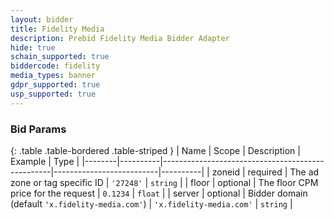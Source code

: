 ```yaml
---
layout: bidder
title: Fidelity Media
description: Prebid Fidelity Media Bidder Adapter
hide: true
schain_supported: true
biddercode: fidelity
media_types: banner
gdpr_supported: true
usp_supported: true
---
```


### Bid Params

{: .table .table-bordered .table-striped }
| Name   | Scope    | Description                                      | Example                  | Type     |
|--------|----------|--------------------------------------------------|--------------------------|----------|
| zoneid | required | The ad zone or tag specific ID                   | `'27248'`                | `string` |
| floor  | optional | The floor CPM price for the request              | `0.1234`                 | `float`  |
| server | optional | Bidder domain (default `'x.fidelity-media.com'`) | `'x.fidelity-media.com'` | `string` |